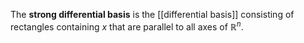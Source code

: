 The **strong differential basis** is the [[differential basis]] consisting of rectangles containing $x$ that are parallel to all axes of $\mathbb R^n$. 

